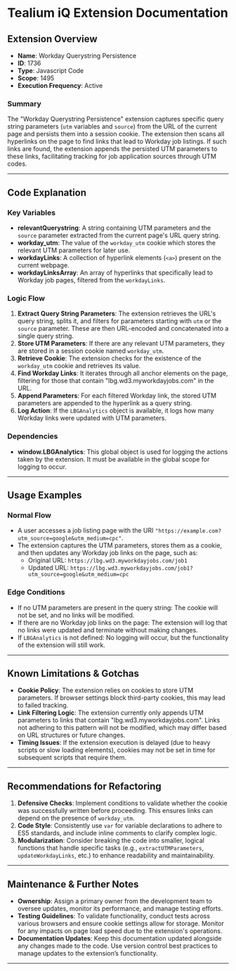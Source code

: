 # Tealium iQ Extension Documentation

## Extension Overview

- **Name**: Workday Querystring Persistence
- **ID**: 1736
- **Type**: Javascript Code
- **Scope**: 1495
- **Execution Frequency**: Active

### Summary
The "Workday Querystring Persistence" extension captures specific query string parameters (`utm` variables and `source`) from the URL of the current page and persists them into a session cookie. The extension then scans all hyperlinks on the page to find links that lead to Workday job listings. If such links are found, the extension appends the persisted UTM parameters to these links, facilitating tracking for job application sources through UTM codes.

---

## Code Explanation

### Key Variables
- **relevantQuerystring**: A string containing UTM parameters and the `source` parameter extracted from the current page's URL query string.
- **workday_utm**: The value of the `workday_utm` cookie which stores the relevant UTM parameters for later use.
- **workdayLinks**: A collection of hyperlink elements (`<a>`) present on the current webpage.
- **workdayLinksArray**: An array of hyperlinks that specifically lead to Workday job pages, filtered from the `workdayLinks`.

### Logic Flow
1. **Extract Query String Parameters**: The extension retrieves the URL's query string, splits it, and filters for parameters starting with `utm` or the `source` parameter. These are then URL-encoded and concatenated into a single query string.
2. **Store UTM Parameters**: If there are any relevant UTM parameters, they are stored in a session cookie named `workday_utm`.
3. **Retrieve Cookie**: The extension checks for the existence of the `workday_utm` cookie and retrieves its value.
4. **Find Workday Links**: It iterates through all anchor elements on the page, filtering for those that contain "lbg.wd3.myworkdayjobs.com" in the URL.
5. **Append Parameters**: For each filtered Workday link, the stored UTM parameters are appended to the hyperlink as a query string.
6. **Log Action**: If the `LBGAnalytics` object is available, it logs how many Workday links were updated with UTM parameters.

### Dependencies
- **window.LBGAnalytics**: This global object is used for logging the actions taken by the extension. It must be available in the global scope for logging to occur.

---

## Usage Examples

### Normal Flow
- A user accesses a job listing page with the URI `"https://example.com?utm_source=google&utm_medium=cpc"`.
- The extension captures the UTM parameters, stores them as a cookie, and then updates any Workday job links on the page, such as:
  - Original URL: `https://lbg.wd3.myworkdayjobs.com/job1`
  - Updated URL: `https://lbg.wd3.myworkdayjobs.com/job1?utm_source=google&utm_medium=cpc`

### Edge Conditions
- If no UTM parameters are present in the query string: The cookie will not be set, and no links will be modified.
- If there are no Workday job links on the page: The extension will log that no links were updated and terminate without making changes.
- If `LBGAnalytics` is not defined: No logging will occur, but the functionality of the extension will still work.

---

## Known Limitations & Gotchas

- **Cookie Policy**: The extension relies on cookies to store UTM parameters. If browser settings block third-party cookies, this may lead to failed tracking.
- **Link Filtering Logic**: The extension currently only appends UTM parameters to links that contain "lbg.wd3.myworkdayjobs.com". Links not adhering to this pattern will not be modified, which may differ based on URL structures or future changes.
- **Timing Issues**: If the extension execution is delayed (due to heavy scripts or slow loading elements), cookies may not be set in time for subsequent scripts that require them.

---

## Recommendations for Refactoring

1. **Defensive Checks**: Implement conditions to validate whether the cookie was successfully written before proceeding. This ensures links can depend on the presence of `workday_utm`.
2. **Code Style**: Consistently use `var` for variable declarations to adhere to ES5 standards, and include inline comments to clarify complex logic.
3. **Modularization**: Consider breaking the code into smaller, logical functions that handle specific tasks (e.g., `extractUTMParameters`, `updateWorkdayLinks`, etc.) to enhance readability and maintainability.

---

## Maintenance & Further Notes

- **Ownership**: Assign a primary owner from the development team to oversee updates, monitor its performance, and manage testing efforts.
- **Testing Guidelines**: To validate functionality, conduct tests across various browsers and ensure cookie settings allow for storage. Monitor for any impacts on page load speed due to the extension's operations.
- **Documentation Updates**: Keep this documentation updated alongside any changes made to the code. Use version control best practices to manage updates to the extension’s functionality.

---